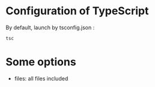 # Configuration of TypeScript


By default, launch by tsconfig.json :

``` 
tsc
``` 

# Some options

+ files: all files included